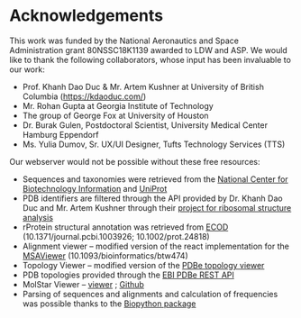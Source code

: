 # Acknowledgements
This work was funded by the National Aeronautics and Space Administration grant 80NSSC18K1139 awarded to LDW and ASP.
We would like to thank the following collaborators, whose input has been invaluable to our work:
- Prof. Khanh Dao Duc & Mr. Artem Kushner at University of British Columbia (https://kdaoduc.com/)
- Mr. Rohan Gupta at Georgia Institute of Technology
- The group of George Fox at University of Houston
- Dr. Burak Gulen, Postdoctoral Scientist, University Medical Center Hamburg Eppendorf
- Ms. Yulia Dumov, Sr. UX/UI Designer, Tufts Technology Services (TTS)

Our webserver would not be possible without these free resources:
- Sequences and taxonomies were retrieved from the [National Center for Biotechnology Information](https://www.ncbi.nlm.nih.gov/) and [UniProt](https://www.uniprot.org/)
- PDB identifiers are filtered through the API provided by Dr. Khanh Dao Duc and Mr. Artem Kushner through their [project for ribosomal structure analysis](https://api.ribosome.xyz/)
- rProtein structural annotation was retrieved from [ECOD](http://prodata.swmed.edu/ecod/) (10.1371/journal.pcbi.1003926; 10.1002/prot.24818)
- Alignment viewer – modified version of the react implementation for the [MSAViewer](https://github.com/plotly/react-msa-viewer) (10.1093/bioinformatics/btw474)
- Topology Viewer – modified version of the [PDBe topology viewer](https://github.com/PDBeurope/pdb-topology-viewer)
- PDB topologies provided through the [EBI PDBe REST API](https://www.ebi.ac.uk/pdbe/api/doc/topology.html)
- MolStar Viewer – [viewer](https://molstar.org/viewer/) ; [Github](https://github.com/molstar/molstar)
- Parsing of sequences and alignments and calculation of frequencies was possible thanks to the [Biopython package](https://biopython.org/)
